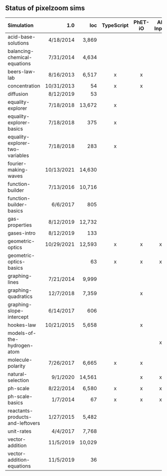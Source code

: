 ## Status of pixelzoom sims 

| Simulation                       |        1.0 |    loc | TypeScript | PhET-iO  | Alt Input  | UI Sound  | Dynamic Locale |
|:---------------------------------|-----------:|-------:|:----------:|:--------:|:-----------:|:---------:|:--------------:|
| acid-base-solutions              |  4/18/2014 |  3,869 |            |          |             |           |       x        |
| balancing-chemical-equations     |  7/31/2014 |  4,634 |             |          |             |           |       x        |
| beers-law-lab                    |  8/16/2013 |  6,517 |            x |    x     |             |           |       x        |
| concentration                    | 10/31/2013 |     54 |            x |    x     |             |           |       x        |
| diffusion                        |  8/12/2019 |     53 |              |          |             |           |       x        |
| equality-explorer                |  7/18/2018 | 13,672 |            x |          |             |           |       x        |
| equality-explorer-basics         |  7/18/2018 |    375 |           x |          |             |           |       x        |
| equality-explorer-two-variables  |  7/18/2018 |    283 |           x |          |             |           |       x        |
| fourier-making-waves             | 10/13/2021 | 14,630 |             |          |             |           |                |
| function-builder                 |  7/13/2016 | 10,716 |              |          |             |           |                |
| function-builder-basics          |   6/6/2017 |    805 |             |          |             |           |       x        |
| gas-properties                   |  8/12/2019 | 12,732 |             |          |             |           |                |
| gases-intro                      |  8/12/2019 |    133 |             |          |             |           |       x        |
| geometric-optics                 | 10/29/2021 | 12,593 |            x |    x     |      x      |     x     |       x        |
| geometric-optics-basics          |            |     63 |            x |    x     |      x      |     x     |       x        |
| graphing-lines                   |  7/21/2014 |  9,999 |            |          |             |           |                |
| graphing-quadratics              |  12/7/2018 |  7,359 |             |    x     |             |           |                |
| graphing-slope-intercept         |  6/14/2017 |    606 |             |          |             |           |                |
| hookes-law                       | 10/21/2015 |  5,658 |             |    x     |             |           |                |
| models-of-the-hydrogen-atom      |            |        |             |          |      x      |     x     |       x        |
| molecule-polarity                |  7/26/2017 |  6,665 |          x |    x     |             |           |       x        |
| natural-selection                |   9/1/2020 | 14,561 |            |    x     |      x      |     x     |       x        |
| ph-scale                         |  8/22/2014 |  6,580 |          x |    x     |      x      |     x     |       x        |
| ph-scale-basics                  |   1/7/2014 |     67 |           x |    x     |      x      |     x     |       x        |
| reactants-products-and-leftovers |  1/27/2015 |  5,482 |            |          |             |           |       x        |
| unit-rates                       |   4/4/2017 |  7,768 |            |          |             |           |                |
| vector-addition                  |  11/5/2019 | 10,029 |            |          |             |           |                |
| vector-addition-equations        |  11/5/2019 |     36 |            |          |             |           |       x        |

